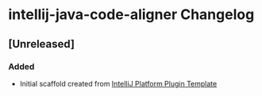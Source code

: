 <!-- Keep a Changelog guide -> https://keepachangelog.com -->

# intellij-java-code-aligner Changelog

## [Unreleased]
### Added
- Initial scaffold created from [IntelliJ Platform Plugin Template](https://github.com/JetBrains/intellij-platform-plugin-template)
